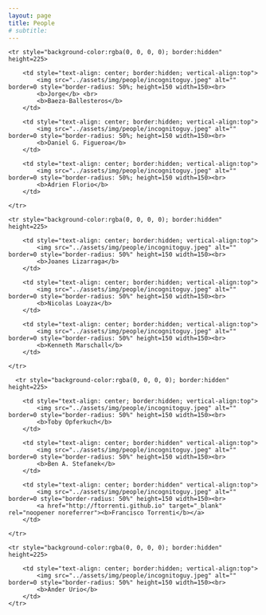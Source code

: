 ```yaml
---
layout: page
title: People
# subtitle:
---
```


<table border="0" bordercolor="black" align="center" style="border:hidden;">

    <tr style="background-color:rgba(0, 0, 0, 0); border:hidden" height=225>
    
        <td style="text-align: center; border:hidden; vertical-align:top">
        	<img src="../assets/img/people/incognitoguy.jpeg" alt="" border=0 style="border-radius: 50%; height=150 width=150><br>
        	<b>Jorge</b> <br>
        	<b>Baeza-Ballesteros</b>
        </td>
        
        <td style="text-align: center; border:hidden; vertical-align:top">
        	<img src="../assets/img/people/incognitoguy.jpeg" alt="" border=0 style="border-radius: 50%; height=150 width=150><br>
        	<b>Daniel G. Figueroa</b>
        </td>
        
        <td style="text-align: center; border:hidden; vertical-align:top">
        	<img src="../assets/img/people/incognitoguy.jpeg" alt="" border=0 style="border-radius: 50%; height=150 width=150><br>
        	<b>Adrien Florio</b>
        </td>
        
    </tr>
    
    <tr style="background-color:rgba(0, 0, 0, 0); border:hidden" height=225>
    
        <td style="text-align: center; border:hidden; vertical-align:top">
        	<img src="../assets/img/people/incognitoguy.jpeg" alt="" border=0 style="border-radius: 50%" height=150 width=150><br>
        	<b>Joanes Lizarraga</b>
        </td>
        
        <td style="text-align: center; border:hidden; vertical-align:top">
        	<img src="../assets/img/people/incognitoguy.jpeg" alt="" border=0 style="border-radius: 50%" height=150 width=150><br>
        	<b>Nicolas Loayza</b>
        </td>
        
        <td style="text-align: center; border:hidden; vertical-align:top">
        	<img src="../assets/img/people/incognitoguy.jpeg" alt="" border=0 style="border-radius: 50%" height=150 width=150><br>
        	<b>Kenneth Marschall</b>
        </td>
        
    </tr>
    
      <tr style="background-color:rgba(0, 0, 0, 0); border:hidden" height=225> 
       
        <td style="text-align: center; border:hidden; vertical-align:top">
        	<img src="../assets/img/people/incognitoguy.jpeg" alt="" border=0 style="border-radius: 50%" height=150 width=150><br>
        	<b>Toby Opferkuch</b>
        </td>
        
        <td style="text-align: center; border:hidden" vertical-align:top">
        	<img src="../assets/img/people/incognitoguy.jpeg" alt="" border=0 style="border-radius: 50%" height=150 width=150><br>
        	<b>Ben A. Stefanek</b>
        </td>
        
        <td style="text-align: center; border:hidden" vertical-align:top">
        	<img src="../assets/img/people/incognitoguy.jpeg" alt="" border=0 style="border-radius: 50%" height=150 width=150><br>
        	<a href="http://ftorrenti.github.io" target="_blank" rel="noopener noreferrer"><b>Francisco Torrenti</b></a>
        </td>
        
 	</tr>   
 	     
    <tr style="background-color:rgba(0, 0, 0, 0); border:hidden" height=225> 
        
        <td style="text-align: center; border:hidden; vertical-align:top">
        	<img src="../assets/img/people/incognitoguy.jpeg" alt="" border=0 style="border-radius: 50%" height=150 width=150><br>
        	<b>Ander Urio</b>
        </td>
    </tr>
    
</table>

